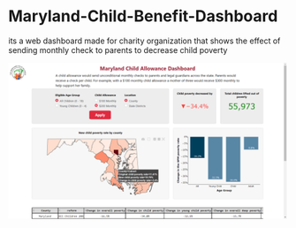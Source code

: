 # Maryland-Child-Benefit-Dashboard

its a web dashboard made for charity organization that shows the effect of sending monthly check to parents to decrease child poverty

![alt text](https://github.com/Mazen72/Maryland-Child-Benefit-Dashboard/blob/master/assets/img1.png)












